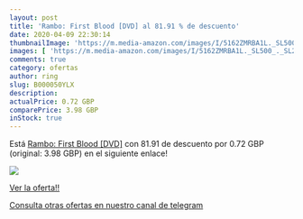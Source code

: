 ```yaml
---
layout: post
title: 'Rambo: First Blood [DVD] al 81.91 % de descuento'
date: 2020-04-09 22:30:14
thumbnailImage: 'https://m.media-amazon.com/images/I/5162ZMRBA1L._SL500_._SL200_.jpg'
images: [ 'https://m.media-amazon.com/images/I/5162ZMRBA1L._SL500_._SL200_.jpg' ]
comments: true
category: ofertas
author: ring
slug: B000050YLX
description:
actualPrice: 0.72 GBP
comparePrice: 3.98 GBP
inStock: true
---
```


Está [Rambo: First Blood [DVD]](https://www.amazon.com/dp/B000050YLX/?tag=redken08-20) con 81.91 de descuento por 0.72 GBP (original: 3.98 GBP) en el siguiente enlace!

[![](https://m.media-amazon.com/images/I/5162ZMRBA1L._SL500_._SL200_.jpg)](https://www.amazon.com/dp/B000050YLX/?tag=redken08-20)

[Ver la oferta!!](https://www.amazon.com/dp/B000050YLX/?tag=redken08-20)

[Consulta otras ofertas en nuestro canal de telegram](https://t.me/s/ofertas25)
